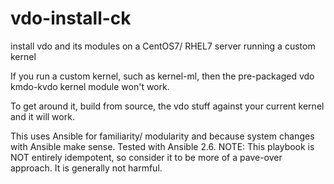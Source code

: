 # vdo-install-ck
install vdo and its modules on a CentOS7/ RHEL7 server running a custom kernel

If you run a custom kernel, such as kernel-ml, then the pre-packaged vdo kmdo-kvdo kernel module won't work.

To get around it, build from source, the vdo stuff against your current kernel and it will work.

This uses Ansible for familiarity/ modularity and because system changes with Ansible make sense.
Tested with Ansible 2.6.
NOTE: This playbook is NOT entirely idempotent, so consider it to be more of a pave-over approach. It is generally not harmful.

